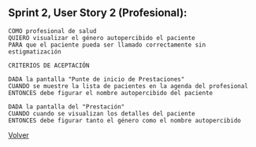 ## Sprint 2, User Story 2 (Profesional):
        
    COMO profesional de salud
    QUIERO visualizar el género autopercibido el paciente
    PARA que el paciente pueda ser llamado correctamente sin estigmatización
    
    CRITERIOS DE ACEPTACIÓN

    DADA la pantalla "Punte de inicio de Prestaciones" 
    CUANDO se muestre la lista de pacientes en la agenda del profesional
    ENTONCES debe figurar el nombre autopercibido del paciente

    DADA la pantalla del "Prestación"
    CUANDO cuando se visualizan los detalles del paciente
    ENTONCES debe figurar tanto el género como el nombre autopercibido


[Volver](workshop.md)